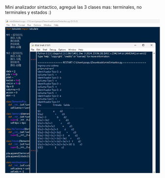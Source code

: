 Mini analizador sintactico, agregué las 3 clases mas: terminales, no terminales y estados :) 

![image alt](https://github.com/Binbounan/Mini-sintactico-/blob/21014dde8a686564ced65ca72a77c3665ff88769/minisintac.png)
